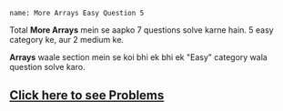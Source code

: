 ```ngMeta
name: More Arrays Easy Question 5
```

Total **More Arrays** mein se aapko 7 questions solve karne hain. 5 easy category ke, aur 2 medium ke.

**Arrays** waale section mein se koi bhi ek bhi ek "Easy" category wala question solve karo.

## [Click here to see Problems](https://www.hackerrank.com/domains/algorithms?filters%5Bsubdomains%5D%5B%5D=arrays-and-sorting)
